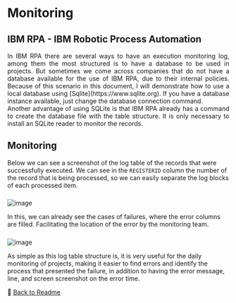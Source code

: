  <!-- <p align="right">
   <img src="http://img.shields.io/static/v1?label=STATUS&message=UNDER%20DEVELOPMENT&color=RED&style=for-the-badge"/>
 <img src="http://img.shields.io/static/v1?label=STATUS&message=CONCLUIDO&color=GREEN&style=for-the-badge"/>
</p>
-->
# Monitoring

	
<h2>IBM RPA - IBM Robotic Process Automation</h2> 

<p align="justify">
   	In IBM RPA there are several ways to have an execution monitoring log, among them the most structured is to have a database to be used in projects. But sometimes we come across companies that do not have a database available for the use of IBM RPA, due to their internal policies. Because of this scenario in this document, I will demonstrate how to use a local database using [Sqlite](https://www.sqlite.org). If you have a database instance available, just change the database connection command. <br />
	Another advantage of using SQLite is that IBM RPA already has a command to create the database file with the table structure. It is only necessary to install an SQLite reader to monitor the records.
</p>

## Monitoring

Below we can see a screenshot of the log table of the records that were successfully executed. We can see in the `REGISTERID` column the number of the record that is being processed, so we can easily separate the log blocks of each processed item.
	
<h5><completed></h5>

![image](https://user-images.githubusercontent.com/46223364/197344997-38cf2d4b-d54c-49e3-9cbe-f22f91fbb342.png)

In this, we can already see the cases of failures, where the error columns are filled. Facilitating the location of the error by the monitoring team.
	
<h5><failed></h5>
	
![image](https://user-images.githubusercontent.com/46223364/197345234-a5b97305-078f-4aeb-b623-ba4d4fbbcb8c.png)

As simple as this log table structure is, it is very useful for the daily monitoring of projects, making it easier to find errors and identify the process that presented the failure, in addition to having the error message, line, and screen screenshot on the error time.	

	
:small_blue_diamond: [Back to Readme](https://github.com/angeloalves88/IBM-RPA-Script-Template/blob/main/README.md)
	
	
